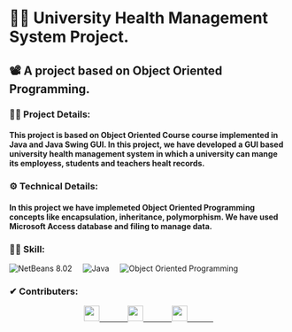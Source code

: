 # 👨‍💻 University Health Management System Project.
## 📽 A project based on Object Oriented Programming.

### 🕵️‍♂️ Project Details:
####  This project is based on Object Oriented Course course implemented in Java and Java Swing GUI. In this project, we have developed a GUI based university health management system in which a university can mange its employess, students and teachers healt records.

### ⚙ Technical Details:
#### In this project we have implemeted Object Oriented Programming concepts like encapsulation, inheritance, polymorphism. We have used Microsoft Access database and filing to manage data.

### 🤹‍♂️ Skill:
![NetBeans 8.02](https://img.shields.io/badge/-NetBeans%208.02-00CCBB?style=for-the-badge&logo=netBeans)&nbsp;&nbsp;&nbsp;&nbsp;
![Java](https://img.shields.io/badge/-Java-55555?style=for-the-badge&logo=java)&nbsp;&nbsp;&nbsp;&nbsp;
![Object Oriented Programming](https://img.shields.io/badge/-Object%20Oriented%20Programming-14A0C4?style=for-the-badge&logo=oop)&nbsp;&nbsp;&nbsp;&nbsp;

### ✔ Contributers:
<p align="center">
  <a href="https://github.com/faraasat">
    <img height="28em" src="https://img.shields.io/badge/Farasat%20Ali-Farasat%20Ali-181717?style=for-the-badge&logo=github"/>&nbsp&nbsp&nbsp&nbsp&nbsp&nbsp&nbsp&nbsp&nbsp&nbsp&nbsp&nbsp
  </a>
  <a href="https://github.com/faraasat">
    <img height="28em" src="https://img.shields.io/badge/Babar%20Ali-Babar%20Ali-181717?style=for-the-badge&logo=github"/>&nbsp&nbsp&nbsp&nbsp&nbsp&nbsp&nbsp&nbsp&nbsp&nbsp&nbsp&nbsp
  </a>
  <a href="https://github.com/faraasat">
    <img height="28em" src="https://img.shields.io/badge/Shafai%20Tahir-Shafai%20Tahir-181717?style=for-the-badge&logo=github"/>&nbsp&nbsp&nbsp&nbsp&nbsp&nbsp&nbsp&nbsp&nbsp&nbsp&nbsp&nbsp
  </a>
</p>
